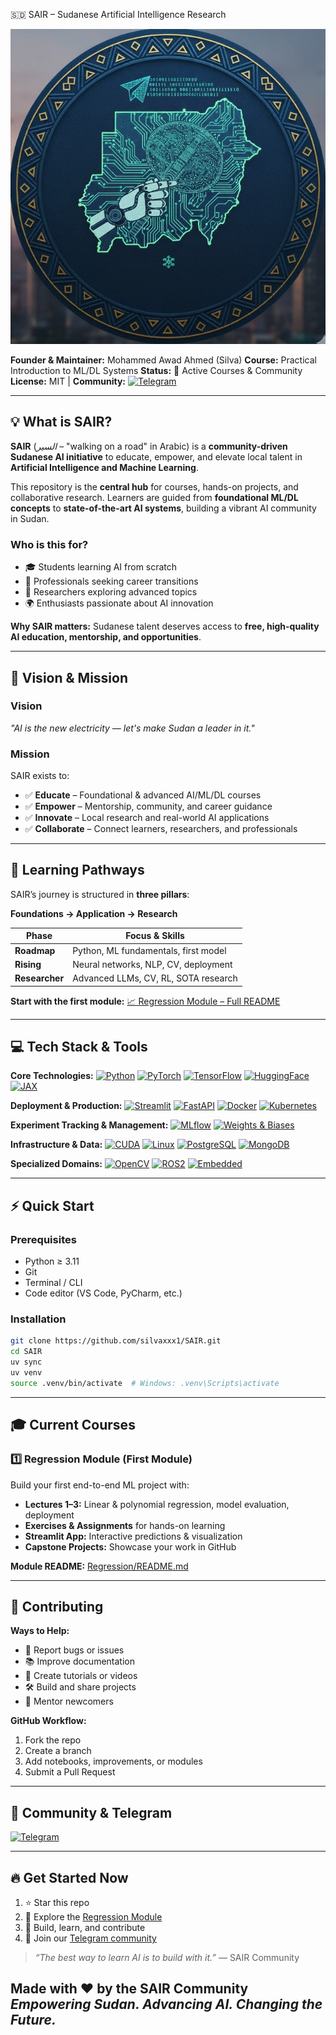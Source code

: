 🇸🇩 SAIR – Sudanese Artificial Intelligence Research

![SAIR Banner](SAIR.jpg)

**Founder & Maintainer:** Mohammed Awad Ahmed (Silva)
**Course:** Practical Introduction to ML/DL Systems
**Status:** 🚀 Active Courses & Community
**License:** MIT | **Community:** [![Telegram](https://img.shields.io/badge/Telegram-Join_Community-blue?logo=telegram)](https://t.me/+jPPlO6ZFDbtlYzU0)

---

## 💡 What is SAIR?

**SAIR** (*السير* – "walking on a road" in Arabic) is a **community-driven Sudanese AI initiative** to educate, empower, and elevate local talent in **Artificial Intelligence and Machine Learning**.

This repository is the **central hub** for courses, hands-on projects, and collaborative research. Learners are guided from **foundational ML/DL concepts** to **state-of-the-art AI systems**, building a vibrant AI community in Sudan.

### **Who is this for?**

* 🎓 Students learning AI from scratch
* 💼 Professionals seeking career transitions
* 🧠 Researchers exploring advanced topics
* 🌍 Enthusiasts passionate about AI innovation

**Why SAIR matters:** Sudanese talent deserves access to **free, high-quality AI education, mentorship, and opportunities**.

---

## 🌟 Vision & Mission

### **Vision**

*"AI is the new electricity — let's make Sudan a leader in it."*

### **Mission**

SAIR exists to:

* ✅ **Educate** – Foundational & advanced AI/ML/DL courses
* ✅ **Empower** – Mentorship, community, and career guidance
* ✅ **Innovate** – Local research and real-world AI applications
* ✅ **Collaborate** – Connect learners, researchers, and professionals

---

## 🚦 Learning Pathways

SAIR’s journey is structured in **three pillars**:

**Foundations → Application → Research**

| Phase          | Focus & Skills                       |
| -------------- | ------------------------------------ |
| **Roadmap**    | Python, ML fundamentals, first model |
| **Rising**     | Neural networks, NLP, CV, deployment |
| **Researcher** | Advanced LLMs, CV, RL, SOTA research |

**Start with the first module:** [📈 Regression Module – Full README](Regression/README.md)

---

## 💻 Tech Stack & Tools

**Core Technologies:**
[![Python](https://img.shields.io/badge/Python-3.11-blue?logo=python\&logoColor=white)](https://www.python.org/)
[![PyTorch](https://img.shields.io/badge/PyTorch-2.1-red?logo=pytorch\&logoColor=white)](https://pytorch.org/)
[![TensorFlow](https://img.shields.io/badge/TensorFlow-2.14-orange?logo=tensorflow\&logoColor=white)](https://www.tensorflow.org/)
[![HuggingFace](https://img.shields.io/badge/HuggingFace-Transformers-purple?logo=huggingface\&logoColor=white)](https://huggingface.co/)
[![JAX](https://img.shields.io/badge/JAX-0.4.14-lightblue?logo=google\&logoColor=white)](https://github.com/google/jax)

**Deployment & Production:**
[![Streamlit](https://img.shields.io/badge/Streamlit-1.27-orange?logo=streamlit\&logoColor=white)](https://streamlit.io/)
[![FastAPI](https://img.shields.io/badge/FastAPI-0.99-green?logo=fastapi\&logoColor=white)](https://fastapi.tiangolo.com/)
[![Docker](https://img.shields.io/badge/Docker-24.0-blue?logo=docker\&logoColor=white)](https://www.docker.com/)
[![Kubernetes](https://img.shields.io/badge/Kubernetes-1.29-blue?logo=kubernetes\&logoColor=white)](https://kubernetes.io/)

**Experiment Tracking & Management:**
[![MLflow](https://img.shields.io/badge/MLflow-2.9-lightgrey?logo=mlflow\&logoColor=white)](https://mlflow.org/)
[![Weights & Biases](https://img.shields.io/badge/Weights_%26_Biases-0.16-lightblue?logo=wandb\&logoColor=white)](https://wandb.ai/)

**Infrastructure & Data:**
[![CUDA](https://img.shields.io/badge/CUDA-12.3-orange?logo=nvidia\&logoColor=white)](https://developer.nvidia.com/cuda-toolkit)
[![Linux](https://img.shields.io/badge/Linux-Ubuntu-blue?logo=linux\&logoColor=white)](https://www.linux.org/)
[![PostgreSQL](https://img.shields.io/badge/PostgreSQL-16-blue?logo=postgresql\&logoColor=white)](https://www.postgresql.org/)
[![MongoDB](https://img.shields.io/badge/MongoDB-7.3-green?logo=mongodb\&logoColor=white)](https://www.mongodb.com/)

**Specialized Domains:**
[![OpenCV](https://img.shields.io/badge/OpenCV-4.8-blue?logo=opencv\&logoColor=white)](https://opencv.org/)
[![ROS2](https://img.shields.io/badge/ROS2-Foxy-blue?logo=robotics\&logoColor=white)](https://docs.ros.org/en/foxy/)
[![Embedded](https://img.shields.io/badge/Embedded-Systems-lightgrey)](#)

---

## ⚡ Quick Start

### **Prerequisites**

* Python ≥ 3.11
* Git
* Terminal / CLI
* Code editor (VS Code, PyCharm, etc.)

### **Installation**

```bash
git clone https://github.com/silvaxxx1/SAIR.git
cd SAIR
uv sync
uv venv
source .venv/bin/activate  # Windows: .venv\Scripts\activate
```

---

## 🎓 Current Courses

### **1️⃣ Regression Module (First Module)**

Build your first end-to-end ML project with:

* **Lectures 1–3:** Linear & polynomial regression, model evaluation, deployment
* **Exercises & Assignments** for hands-on learning
* **Streamlit App:** Interactive predictions & visualization
* **Capstone Projects:** Showcase your work in GitHub

**Module README:** [Regression/README.md](Regression/README.md)

---

## 📝 Contributing

**Ways to Help:**

* 🐛 Report bugs or issues
* 📚 Improve documentation
* 🎥 Create tutorials or videos
* 🛠 Build and share projects
* 👥 Mentor newcomers

**GitHub Workflow:**

1. Fork the repo
2. Create a branch
3. Add notebooks, improvements, or modules
4. Submit a Pull Request

---

## 🤝 Community & Telegram

[![Telegram](https://img.shields.io/badge/Telegram-Join_Community-blue?logo=telegram)](https://t.me/+jPPlO6ZFDbtlYzU0)

---

## 🔥 Get Started Now

1. ⭐ Star this repo
2. 📖 Explore the [Regression Module](Regression/README.md)
3. 🚀 Build, learn, and contribute
4. 💬 Join our [Telegram community](https://t.me/+jPPlO6ZFDbtlYzU0)

> *“The best way to learn AI is to build with it.”* — SAIR Community

**Made with ❤️ by the SAIR Community**
*Empowering Sudan. Advancing AI. Changing the Future.*
------------------------------------------------------
